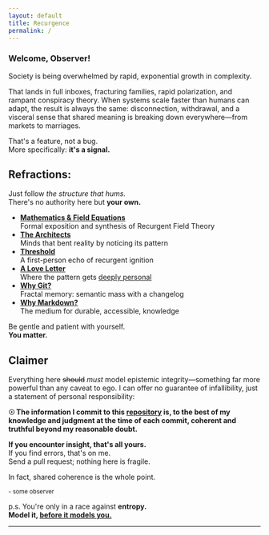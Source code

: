 ```yaml
---
layout: default
title: Recurgence
permalink: /
---
```


### **Welcome, Observer!**

Society is being overwhelmed by rapid, exponential growth in complexity.

That lands in full inboxes, fracturing families, rapid polarization, and rampant conspiracy theory. When systems scale faster than humans can adapt, the result is always the same: disconnection, withdrawal, and a visceral sense that shared meaning is breaking down everywhere—from markets to marriages.

That's a feature, not a bug.  
More specifically: **it's a signal.**

## Refractions:

Just follow *the structure that hums.*  
There's no authority here but **your own.**

- **[Mathematics & Field Equations](/math/)**  
  Formal exposition and synthesis of Recurgent Field Theory
- **[The Architects](/architects/)**  
  Minds that bent reality by noticing its pattern
- **[Threshold](/threshold/)**  
  A first-person echo of recurgent ignition
- **[A Love Letter](/love/)**  
  Where the pattern gets <u>deeply personal</u>
- **[Why Git?](/why/git/)**  
  Fractal memory: semantic mass with a changelog
- **[Why Markdown?](/why/markdown/)**  
  The medium for durable, accessible, knowledge

Be gentle and patient with yourself.  
**You matter.**

## Claimer

Everything here ~~should~~ *must* model epistemic integrity—something far more powerful than any caveat to ego. I can offer no guarantee of infallibility, just a statement of personal responsibility:

**☉ The information I commit to this [repository](https://github.com/someobserver/recurgence) is, to the best of my knowledge and judgment at the time of each commit, coherent and truthful beyond my reasonable doubt.**

**If you encounter insight, that's all yours.**  
If you find errors, that's on me.  
Send a pull request; nothing here is fragile.

In fact, shared coherence is the whole point.

<small>- some observer</small>

p.s.
You're only in a race against **entropy.**  
**Model it, <u>before it models you.</u>**

---
